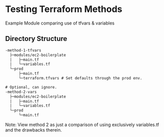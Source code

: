 # Testing Terraform Methods

Example Module comparing use of tfvars & variables

## Directory Structure

```txt
-method-1-tfvars
  ├─modules/ec2-boilerplate
  |   ├─main.tf
  |   └─variables.tf
  └─prod
      ├─main.tf
      └─terraform.tfvars # Set defaults through the prod env.

# Optional, can ignore.
-method-2-vars
  ├─modules/ec2-boilerplate
  |   ├─main.tf
  |   └─variables.tf
  └─prod
      └─main.tf
```

Note: View method 2 as just a comparison of using exclusively variables.tf and the drawbacks therein.
